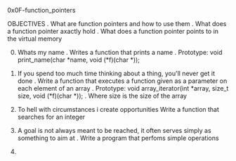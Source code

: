 0x0F-function_pointers

OBJECTIVES . What are function pointers and how to use them
	   . What does a function pointer axactly hold
	   . What does a function pointer points to in the virtual memory

0. Whats my name
	. Writes a function that prints a name
	. Prototype: void print_name(char *name, void (*f)(char *));

1. If you spend too much time thinking about a thing, you'll never get it done
	. Write a function that executes a function given as a parameter on each element of an array
	. Prototype: void array_iterator(int *array, size_t size, void (*f)(char *));
	. Where size is the size of the array
	
2. To hell with circumstances i create opportunities
	Write a function that searches for an integer

3. A goal is not always meant to be reached, it often serves simply as something to aim at
	. Write a program that perfoms simple operations

4. 
